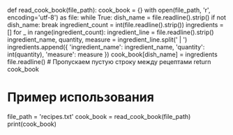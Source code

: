 def read_cook_book(file_path):
    cook_book = {}
    with open(file_path, 'r', encoding='utf-8') as file:
        while True:
            dish_name = file.readline().strip()
            if not dish_name:
                break
            ingredient_count = int(file.readline().strip())
            ingredients = []
            for _ in range(ingredient_count):
                ingredient_line = file.readline().strip()
                ingredient_name, quantity, measure = ingredient_line.split(' | ')
                ingredients.append({
                    'ingredient_name': ingredient_name,
                    'quantity': int(quantity),
                    'measure': measure
                })
            cook_book[dish_name] = ingredients
            file.readline()  # Пропускаем пустую строку между рецептами
    return cook_book

# Пример использования
file_path = 'recipes.txt'
cook_book = read_cook_book(file_path)
print(cook_book)
